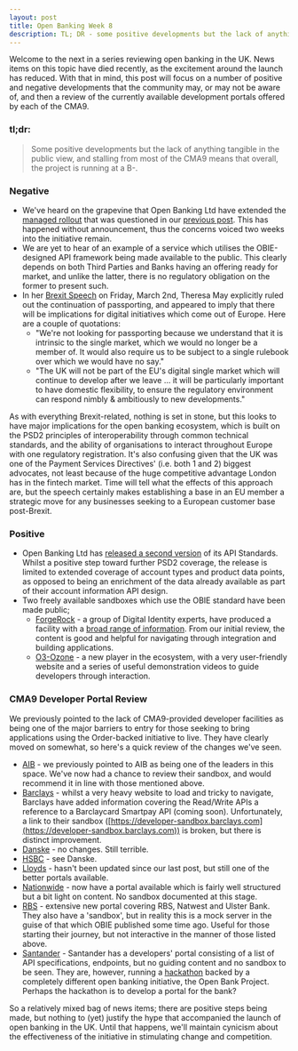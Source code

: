 ```yaml
---
layout: post
title: Open Banking Week 8
description: TL; DR - some positive developments but the lack of anything tangible in the public view, and stalling from most of the CMA9 means that overall, the project is running at a B-
---
```


Welcome to the next in a series reviewing open banking in the UK. News items on this topic have died recently, as the excitement around the launch has reduced. With that in mind, this post will focus on a number of positive and negative developments that the community may, or may not be aware of, and then a review of the currently available development portals offered by each of the CMA9.

### tl;dr:
> Some positive developments but the lack of anything tangible in the public view, and stalling from most of the CMA9 means that overall, the project is running at a B-.

### Negative

* We've heard on the grapevine that Open Banking Ltd have extended the [managed rollout](https://www.openbanking.org.uk/about-us/news/open-banking-begins-managed-roll/) that was questioned in our [previous post](http://blog.openbanking.space/2018/01/22/open-banking-week-1.html). This has happened without announcement, thus the concerns voiced two weeks into the initiative remain.
* We are yet to hear of an example of a service which utilises the OBIE-designed API framework being made available to the public. This clearly depends on both Third Parties and Banks having an offering ready for market, and unlike the latter, there is no regulatory obligation on the former to present such.
* In her [Brexit Speech](http://uk.businessinsider.com/theresa-may-brexit-speech-mansion-house-trade-deal-northern-ireland-customs-union-2018-3) on Friday, March 2nd, Theresa May explicitly ruled out the continuation of passporting, and appeared to imply that there will be implications for digital initiatives which come out of Europe. Here are a couple of quotations:
    * "We're not looking for passporting because we understand that it is intrinsic to the single market, which we would no longer be a member of. It would also require us to be subject to a single rulebook over which we would have no say."
    * "The UK will not be part of the EU's digital single market which will continue to develop after we leave ... it will be particularly important to have domestic flexibility, to ensure the regulatory environment can respond nimbly & ambitiously to new developments."

As with everything Brexit-related, nothing is set in stone, but this looks to have major implications for the open banking ecosystem, which is built on the PSD2 principles of interoperability through common technical standards, and the ability of organisations to interact throughout Europe with one regulatory registration. It's also confusing given that the UK was one of the Payment Services Directives' (i.e. both 1 and 2) biggest advocates, not least because of the huge competitive advantage London has in the fintech market. Time will tell what the effects of this approach are, but the speech certainly makes establishing a base in an EU member a strategic move for any businesses seeking to a European customer base post-Brexit.

### Positive

*   Open Banking Ltd has [released a second version](https://www.openbanking.org.uk/about-us/news/open-banking-announces-new-read-write-api-release/) of its API Standards. Whilst a positive step toward further PSD2 coverage, the release is limited to extended coverage of account types and product data points, as opposed to being an enrichment of the data already available as part of their account information API design.
*   Two freely available sandboxes which use the OBIE standard have been made public;
    *   [ForgeRock](https://backstage.forgerock.com/knowledge/openbanking/article/a29418223) - a group of Digital Identity experts, have produced a facility with a [broad range of information](https://backstage.forgerock.com). From our initial review, the content is good and helpful for navigating through integration and building applications.
    *   [O3-Ozone](https://o3bank.com) -  a new player in the ecosystem, with a very user-friendly website and a series of useful demonstration videos to guide developers through interaction. 

### CMA9 Developer Portal Review

We previously pointed to the lack of CMA9-provided developer facilities as being one of the major barriers to entry for those seeking to bring applications using the Order-backed initiative to live. They have clearly moved on somewhat, so here's a quick review of the changes we've seen.

*   [AIB](https://developer.aibgb.co.uk) - we previously pointed to AIB as being one of the leaders in this space. We've now had a chance to review their sandbox, and would recommend it in line with those mentioned above.
*   [Barclays](https://developer.barclays.com/open-banking) - whilst a very heavy website to load and tricky to navigate, Barclays have added information covering the Read/Write APIs a reference to a Barclaycard Smartpay API (coming soon). Unfortunately, a link to their sandbox ([https://developer-sandbox.barclays.com](https://developer-sandbox.barclays.com)) is broken, but there is distinct improvement.
*   [Danske](https://danskebank.com/openbanking) - no changes. Still terrible.
*   [HSBC](https://developer.hsbc.com) - see Danske.
*   [Lloyds](https://developer.lloydsbanking.com) - hasn't been updated since our last post, but still one of the better portals available.
*   [Nationwide](https://www.nationwide.co.uk/developer) - now have a portal available which is fairly well structured but a bit light on content. No sandbox documented at this stage.
*   [RBS](https://www.rbs.com/rbs/about/contact-us/open-banking-and-third-party-providers-api-portal-page.html) - extensive new portal covering RBS, Natwest and Ulster Bank. They also have a 'sandbox', but in reality this is a mock server in the guise of that which OBIE published some time ago. Useful for those starting their journey, but not interactive in the manner of those listed above.
*   [Santander](https://developer.santander.co.uk/sanuk/external/) - Santander has a developers' portal consisting of a list of API specifications, endpoints, but no guiding content and no sandbox to be seen. They are, however, running a [hackathon](http://santanderhackathon.co.uk) backed by a completely different open banking initiative, the Open Bank Project. Perhaps the hackathon is to develop a portal for the bank?

So a relatively mixed bag of news items; there are positive steps being made, but nothing to (yet) justify the hype that accompanied the launch of open banking in the UK. Until that happens, we'll maintain cynicism about the effectiveness of the initiative in stimulating change and competition.
